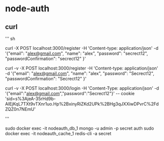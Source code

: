 # node-auth

## curl

''' sh 

curl -X POST localhost:3000/register -H 'Content-type: application/json' -d '{"email": "alex@gmail.com", "name": "alex", "password": "secrect12", "passwordConfirmation": "secrect12" }'


curl -v -X POST localhost:3000/register -H 'Content-type: application/json' -d '{"email": "alex@gmail.com", "name": "alex", "password": "Secrect12", "passwordConfirmation": "Secrect12" }'


curl -v -X POST localhost:3000/login -H 'Content-Type: application/json' -d '{"email":"alex@gmail.com","password":"Secrect12"}' -- cookie 'sid=s%3AjeA-35rHd9b-AIEjKqL7TXt9vTXnr1uo.Hp%2BxinyRiZKd2UPk%2BHg3qJXXiwDPvrC%2FdZQZ0n7NEmU'



'''

sudo docker exec -it nodeauth_db_1 mongo -u admin -p secret auth
sudo docker exec -it nodeauth_cache_1 redis-cli -a secret

